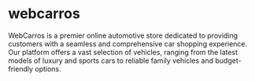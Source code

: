 # webcarros
WebCarros is a premier online automotive store dedicated to providing customers with a seamless and comprehensive car shopping experience. Our platform offers a vast selection of vehicles, ranging from the latest models of luxury and sports cars to reliable family vehicles and budget-friendly options.
